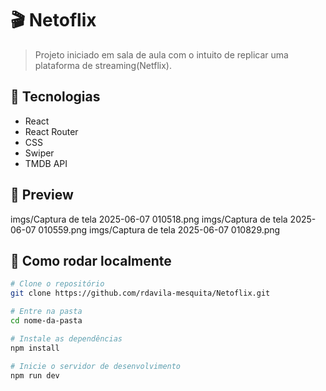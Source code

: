 # 🎬 Netoflix


> Projeto iniciado em sala de aula com o intuito de replicar uma plataforma de streaming(Netflix).

## 🚀 Tecnologias

- React
- React Router
- CSS 
- Swiper
- TMDB API 

## 📸 Preview


imgs/Captura de tela 2025-06-07 010518.png
imgs/Captura de tela 2025-06-07 010559.png
imgs/Captura de tela 2025-06-07 010829.png

## 🔧 Como rodar localmente

```bash
# Clone o repositório
git clone https://github.com/rdavila-mesquita/Netoflix.git

# Entre na pasta
cd nome-da-pasta

# Instale as dependências
npm install

# Inicie o servidor de desenvolvimento
npm run dev
